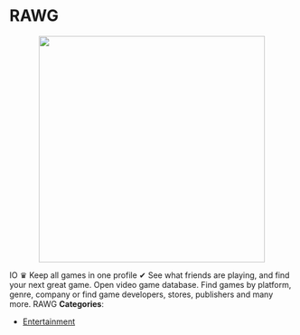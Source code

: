 # RAWG

<p align="center">
    <img width="400" src="https://raw.githubusercontent.com/awesome-apis/awesome-apis/apis/rawg/logo_256x256.png" />
</p>


IO ♛ Keep all games in one profile ✔ See what friends are playing, and find your next great game. Open video game database. Find games by platform, genre, company or find game developers, stores, publishers and many more.  RAWG
**Categories**:

- [Entertainment](https://github/awesome-apis/awesome-apis#entertainment)



